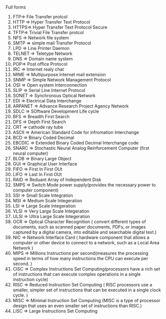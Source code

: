 Full forms

1. FTP=> File Transfer protcol
2. HTTP => Hyper Transfer Text Protocol
3. HTTPS=> Hyper Transfer Text Protocol Secure
4. TFTP=> Trivial File Transfer protcol
5. NFS => Network file system
6. SMTP => simple mail Transfer Protocol
7. LPD => Line Printer Daemon
8. TELNET => Teletype Network
9. DNS => Domain name system
10. POP=> Post office Protocol
11. IRC => Internet realy chat
12. MIME => Multipurpose Internet mail extension
13. SNMP => Simple Network Management Protocol
14. OSI => Open system Interconnection
15. SLIP => Serial Line Internet Protocol
16. SONET => Synchronous Optical Network
17. EDI => Electrical Data Interchange
18. ARPANET => Advance Research Project Agency Network
19. SDLC => SOftware Development Life cycle
20. BFS => Breadth First Search
21. DFS => Depth First Search
22. CRT => cathode ray tube 
23. ASCII => American Standard Code for infromation Interchange
24. BCD => Binary Coded Decimal
25. EBCDIC => Extended Binary Coded Decimal Interchange code
26. SNARC => Stochastic Neural Analog Reinforcement Computer (first neural computer)
27. BLOB => Binary Large Object
28. GUI => Graphical User Interface
29. FIFO => First In First OUt
30. LIFO => Last In First OUt
31. RAID => Reduant Array of Independent Disk
32. SMPS => Switch Mode power supply(provides the necessary power to computer component)
33. SSI => Small Scale Integration
34. MSI => Medium Scale Integeration
35. LSI => Large Scale Integeration
36. VLSI => Very Large Scale Integeration
37. ULSI => Ultra Large Scale Integeration
38. OCR => Optical Character Recognition ( convert different types of documents, such as scanned paper documents, PDFs, or images captured by a digital camera, into editable and searchable digital text.)
39. NIC => Network Interface Card ( hardware component that allows a computer or other device to connect to a network, such as a Local Area Network )
40. MIPS => Millions Instructions per second(measures the processing speed in terms of how many instructions the CPU can execute per second. )
41. CISC => Complex Instructions Set Computing(processors have a rich set of instructions that can execute complex operations in a single instruction cycle)
42. RISC => Reduced Instruction Set Computing ( RISC processors use a smaller, simpler set of instructions that can be executed in a single clock cycle. )
43. MISC => Minimal Instruction Set Computing (MISC is a type of processor design that uses an even smaller set of instructions than RISC.)
44. LISC => Large Instructions Set Computing 